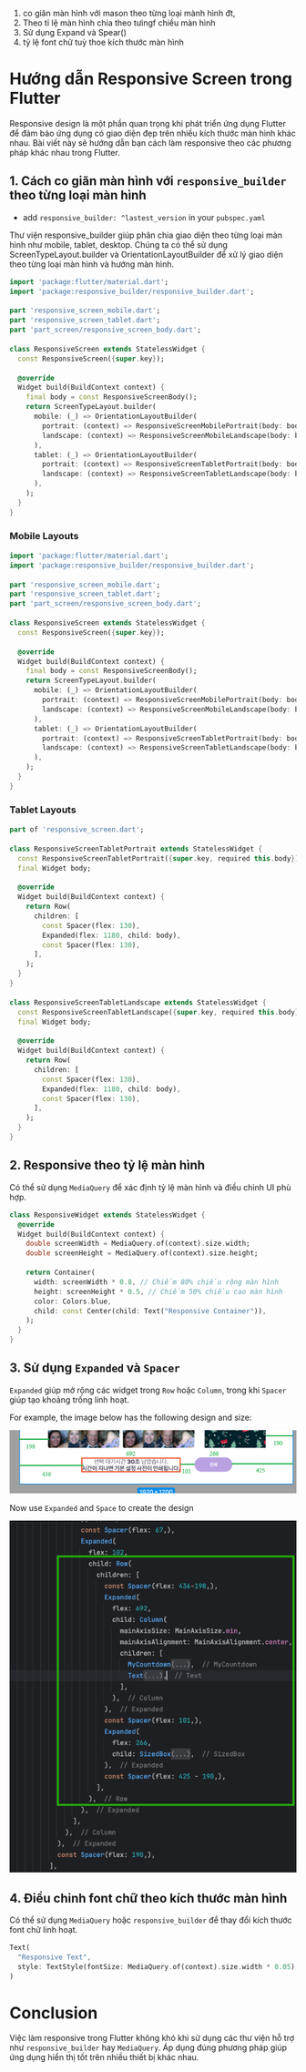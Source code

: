 

1. co giãn màn hình với mason theo từng loại mành hình đt,  
2. Theo tỉ lệ màn hình chia theo tưingf chiều màn hình 
3. Sử dụng Expand và Spear()
3. tỷ lệ font chữ tuỳ thoe kích thước màn hình  

# Hướng dẫn Responsive Screen trong Flutter
Responsive design là một phần quan trọng khi phát triển ứng dụng Flutter để đảm bảo ứng dụng có giao diện đẹp trên nhiều kích thước màn hình khác nhau. Bài viết này sẽ hướng dẫn bạn cách làm responsive theo các phương pháp khác nhau trong Flutter.

## 1. Cách co giãn màn hình với `responsive_builder` theo từng loại màn hình
- add ```responsive_builder: ^lastest_version``` in your `pubspec.yaml`

Thư viện responsive_builder giúp phân chia giao diện theo từng loại màn hình như mobile, tablet, desktop. Chúng ta có thể sử dụng ScreenTypeLayout.builder và OrientationLayoutBuilder để xử lý giao diện theo từng loại màn hình và hướng màn hình.

```dart
import 'package:flutter/material.dart';
import 'package:responsive_builder/responsive_builder.dart';

part 'responsive_screen_mobile.dart';
part 'responsive_screen_tablet.dart';
part 'part_screen/responsive_screen_body.dart';

class ResponsiveScreen extends StatelessWidget {
  const ResponsiveScreen({super.key});

  @override
  Widget build(BuildContext context) {
    final body = const ResponsiveScreenBody();
    return ScreenTypeLayout.builder(
      mobile: (_) => OrientationLayoutBuilder(
        portrait: (context) => ResponsiveScreenMobilePortrait(body: body),
        landscape: (context) => ResponsiveScreenMobileLandscape(body: body),
      ),
      tablet: (_) => OrientationLayoutBuilder(
        portrait: (context) => ResponsiveScreenTabletPortrait(body: body),
        landscape: (context) => ResponsiveScreenTabletLandscape(body: body),
      ),
    );
  }
}
```
### Mobile Layouts
```dart
import 'package:flutter/material.dart';
import 'package:responsive_builder/responsive_builder.dart';

part 'responsive_screen_mobile.dart';
part 'responsive_screen_tablet.dart';
part 'part_screen/responsive_screen_body.dart';

class ResponsiveScreen extends StatelessWidget {
  const ResponsiveScreen({super.key});

  @override
  Widget build(BuildContext context) {
    final body = const ResponsiveScreenBody();
    return ScreenTypeLayout.builder(
      mobile: (_) => OrientationLayoutBuilder(
        portrait: (context) => ResponsiveScreenMobilePortrait(body: body),
        landscape: (context) => ResponsiveScreenMobileLandscape(body: body),
      ),
      tablet: (_) => OrientationLayoutBuilder(
        portrait: (context) => ResponsiveScreenTabletPortrait(body: body),
        landscape: (context) => ResponsiveScreenTabletLandscape(body: body),
      ),
    );
  }
}
```
### Tablet Layouts
```dart
part of 'responsive_screen.dart';

class ResponsiveScreenTabletPortrait extends StatelessWidget {
  const ResponsiveScreenTabletPortrait({super.key, required this.body});
  final Widget body;

  @override
  Widget build(BuildContext context) {
    return Row(
      children: [
        const Spacer(flex: 130),
        Expanded(flex: 1180, child: body),
        const Spacer(flex: 130),
      ],
    );
  }
}

class ResponsiveScreenTabletLandscape extends StatelessWidget {
  const ResponsiveScreenTabletLandscape({super.key, required this.body});
  final Widget body;

  @override
  Widget build(BuildContext context) {
    return Row(
      children: [
        const Spacer(flex: 130),
        Expanded(flex: 1180, child: body),
        const Spacer(flex: 130),
      ],
    );
  }
}
```
## 2. Responsive theo tỷ lệ màn hình
Có thể sử dụng `MediaQuery` để xác định tỷ lệ màn hình và điều chỉnh UI phù hợp.
```dart
class ResponsiveWidget extends StatelessWidget {
  @override
  Widget build(BuildContext context) {
    double screenWidth = MediaQuery.of(context).size.width;
    double screenHeight = MediaQuery.of(context).size.height;

    return Container(
      width: screenWidth * 0.8, // Chiếm 80% chiều rộng màn hình
      height: screenHeight * 0.5, // Chiếm 50% chiều cao màn hình
      color: Colors.blue,
      child: const Center(child: Text("Responsive Container")),
    );
  }
}
```
## 3. Sử dụng `Expanded` và `Spacer`
`Expanded` giúp mở rộng các widget trong `Row` hoặc `Column`, trong khi `Spacer` giúp tạo khoảng trống linh hoạt.

For example, the image below has the following design and size:

![intruct.png](image2.png)

Now use `Expanded` and `Space` to create the design

![image1.png](image1.png)
## 4. Điều chỉnh font chữ theo kích thước màn hình
Có thể sử dụng `MediaQuery` hoặc `responsive_builder` để thay đổi kích thước font chữ linh hoạt.
```dart
Text(
  "Responsive Text",
  style: TextStyle(fontSize: MediaQuery.of(context).size.width * 0.05),
)
```
# Conclusion
Việc làm responsive trong Flutter không khó khi sử dụng các thư viện hỗ trợ như `responsive_builder` hay `MediaQuery`. Áp dụng đúng phương pháp giúp ứng dụng hiển thị tốt trên nhiều thiết bị khác nhau.